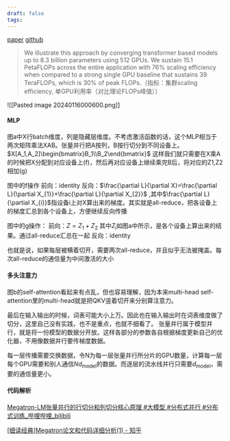 ```yaml
---
draft: false
tags:
---
```


[paper](https://arxiv.org/abs/1909.08053) [github](https://github.com/NVIDIA/Megatron-LM)

> We illustrate this approach by converging transformer based models up to 8.3 billion parameters using 512 GPUs. We sustain 15.1 PetaFLOPs across the entire application with 76% scaling efficiency when compared to a strong single GPU baseline that sustains 39 TeraFLOPs, which is 30% of peak FLOPs.（指标：集群scaling efficiency, 单GPU利用率（对比理论FLOPs峰值））


![[Pasted image 20240116000600.png]]
#### MLP
图a中X行batch维度，列是隐藏层维度。不考虑激活函数的话，这个MLP相当于两次矩阵乘法XAB。张量并行把A按列，B按行切分到不同设备上。$X[A_1,A_2]\begin{bmatrix}B_1\\B_2\end{bmatrix}$
这样我们就只需要在X乘A的时候把X分配到对应设备上(f)，然后再对应设备上继续乘完B后，将对应的Z1,Z2相加(g)

图中的f操作
前向：identity
反向：$\frac{\partial L}{\partial X}=\frac{\partial L}{\partial X_{1}}+\frac{\partial L}{\partial X_{2}}$ ,其中$\frac{\partial L}{\partial X_{i}}$指设备i上对X算出来的梯度。其实就是all-reduce，把各设备上的梯度汇总到各个设备上，方便继续反向传播

图中的g操作：
前向：$Z=Z_1+Z_2$ 其中$Z_i$如图a中所示，是各个设备上算出来的结果。通过all-reduce汇总在一起
反向：identity

也就是说，如果每层被横着切开，需要两次all-reduce，并且似乎无法被掩盖。每次all-reduce的通信量为中间激活的大小

#### 多头注意力

图b的self-attention看起来有点乱，但也容易理解，因为本来multi-head self-attention里的multi-head就是把QKV竖着切开来分别算注意力。

最后在输入输出的时候，词表可能大小上万。因此也在输入输出时在词表维度做了切分，这里自己没有实践，也不是重点，也就不细看了。
张量并行属于模型并行，就是将一份模型的数据分开放。这样各部分的参数各自根据梯度更新自己的优化器，不用像数据并行要传梯度数据。



每一层传播需要交换数据，令N为每一层张量并行所分片的GPU数量，计算每一层每个GPU需要和别人通信$Nd_\text{model}$的数据。而逐层的流水线并行只需要$d_\text{model}$，需要的通信量更小。


#### 代码解析


[Megatron-LM张量并行的行切分和列切分核心原理 #大模型 #分布式并行 #分布式训练\_哔哩哔哩\_bilibili](https://www.bilibili.com/video/BV1yw4m1S71Y)

[\[细读经典\]Megatron论文和代码详细分析(1) - 知乎](https://zhuanlan.zhihu.com/p/366906920)
